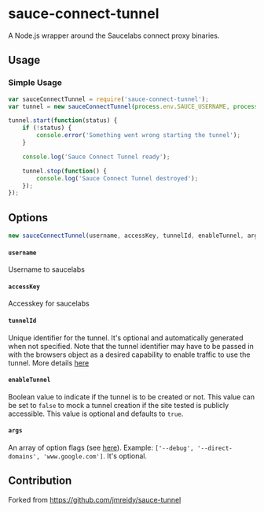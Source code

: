 # sauce-connect-tunnel
A Node.js wrapper around the Saucelabs connect proxy binaries.

## Usage

### Simple Usage
```javascript
var sauceConnectTunnel = require('sauce-connect-tunnel');
var tunnel = new sauceConnectTunnel(process.env.SAUCE_USERNAME, process.env.SAUCE_ACCESSKEY);

tunnel.start(function(status) {
    if (!status) {
        console.error('Something went wrong starting the tunnel');
    }

    console.log('Sauce Connect Tunnel ready');

    tunnel.stop(function() {
        console.log('Sauce Connect Tunnel destroyed');
    });
});
```

## Options

```javascript
new sauceConnectTunnel(username, accessKey, tunnelId, enableTunnel, args);
```

#### `username`
Username to saucelabs

#### `accessKey`
Accesskey for saucelabs

#### `tunnelId`
Unique identifier for the tunnel. It's optional and automatically generated when not specified. Note that the tunnel identifier may have to be passed in with the browsers object as a desired capability to enable traffic to use the tunnel. More details [here](https://saucelabs.com/docs/additional-config#tunnel-identifier)

#### `enableTunnel`
Boolean value to indicate if the tunnel is to be created or not. This value can be set to `false` to mock a tunnel creation if the site tested is publicly accessible. This value is optional and defaults to `true`.

#### `args`
An array of option flags (see [here](https://saucelabs.com/docs/connect)). Example: ``['--debug', '--direct-domains', 'www.google.com']``. It's optional.


## Contribution
Forked from https://github.com/jmreidy/sauce-tunnel
